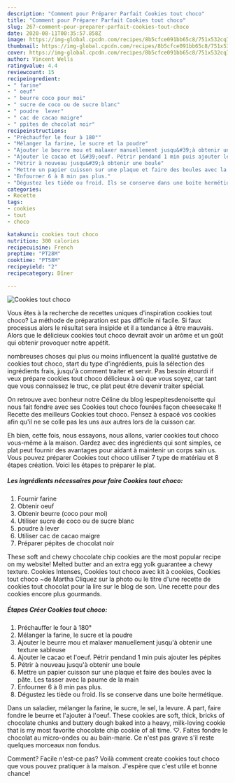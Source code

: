 ```yaml
---
description: "Comment pour Préparer Parfait Cookies tout choco"
title: "Comment pour Préparer Parfait Cookies tout choco"
slug: 267-comment-pour-preparer-parfait-cookies-tout-choco
date: 2020-08-11T00:35:57.858Z
image: https://img-global.cpcdn.com/recipes/8b5cfce091bb65c8/751x532cq70/cookies-tout-choco-photo-principale-de-la-recette.jpg
thumbnail: https://img-global.cpcdn.com/recipes/8b5cfce091bb65c8/751x532cq70/cookies-tout-choco-photo-principale-de-la-recette.jpg
cover: https://img-global.cpcdn.com/recipes/8b5cfce091bb65c8/751x532cq70/cookies-tout-choco-photo-principale-de-la-recette.jpg
author: Vincent Wells
ratingvalue: 4.4
reviewcount: 15
recipeingredient:
- " farine"
- " oeuf"
- " beurre coco pour moi"
- " sucre de coco ou de sucre blanc"
- " poudre  lever"
- " cac de cacao maigre"
- " ppites de chocolat noir"
recipeinstructions:
- "Préchauffer le four à 180°"
- "Mélanger la farine, le sucre et la poudre"
- "Ajouter le beurre mou et malaxer manuellement jusqu&#39;à obtenir une texture sableuse"
- "Ajouter le cacao et l&#39;oeuf. Pétrir pendand 1 min puis ajouter les pépites"
- "Pétrir à nouveau jusqu&#39;à obtenir une boule"
- "Mettre un papier cuisson sur une plaque et faire des boules avec la pâte. Les tasser avec la paume de la main"
- "Enfourner 6 à 8 min pas plus."
- "Dégustez les tiède ou froid. Ils se conserve dans une boite hermétique."
categories:
- Recette
tags:
- cookies
- tout
- choco

katakunci: cookies tout choco 
nutrition: 300 calories
recipecuisine: French
preptime: "PT28M"
cooktime: "PT58M"
recipeyield: "2"
recipecategory: Dîner

---
```



![Cookies tout choco](https://img-global.cpcdn.com/recipes/8b5cfce091bb65c8/751x532cq70/cookies-tout-choco-photo-principale-de-la-recette.jpg)

Vous êtes à la recherche de recettes uniques d'inspiration cookies tout choco? La méthode de préparation est pas difficile ni facile. Si faux processus alors le résultat sera insipide et il a tendance à être mauvais. Alors que le délicieux cookies tout choco devrait avoir un arôme et un goût qui obtenir provoquer notre appétit.

nombreuses choses qui plus ou moins influencent la qualité gustative de cookies tout choco, start du type d'ingrédients, puis la sélection des ingrédients frais, jusqu'à comment traiter et servir. Pas besoin étourdi if veux prépare cookies tout choco délicieux à où que vous soyez, car tant que vous connaissez le truc, ce plat peut être devenir traiter spécial.

On retrouve avec bonheur notre Céline du blog lespepitesdenoisette qui nous fait fondre avec ses Cookies tout choco fourées façon cheesecake !! Recette des meilleurs Cookies tout choco. Pensez à espacé vos cookies afin qu&#39;il ne se colle pas les uns aux autres lors de la cuisson car.


Eh bien, cette fois, nous essayons, nous allons, varier cookies tout choco vous-même à la maison. Gardez avec des ingrédients qui sont simples, ce plat peut fournir des avantages pour aidant à maintenir un corps sain us. Vous pouvez préparer Cookies tout choco utiliser 7 type de matériau et 8 étapes création. Voici les étapes to préparer le plat.

<!--inarticleads1-->

##### Les ingrédients nécessaires pour faire Cookies tout choco:

1. Fournir  farine
1. Obtenir  oeuf
1. Obtenir  beurre (coco pour moi)
1. Utiliser  sucre de coco ou de sucre blanc
1.   poudre à lever
1. Utiliser  cac de cacao maigre
1. Préparer  pépites de chocolat noir


These soft and chewy chocolate chip cookies are the most popular recipe on my website! Melted butter and an extra egg yolk guarantee a chewy texture. Cookies Intenses, Cookies tout choco avec kit à cookies, Cookies tout choco ~de Martha Cliquez sur la photo ou le titre d&#39;une recette de cookies tout chocolat pour la lire sur le blog de son. Une recette pour des cookies encore plus gourmands. 

<!--inarticleads2-->

##### Étapes Créer Cookies tout choco:

1. Préchauffer le four à 180°
1. Mélanger la farine, le sucre et la poudre
1. Ajouter le beurre mou et malaxer manuellement jusqu&#39;à obtenir une texture sableuse
1. Ajouter le cacao et l&#39;oeuf. Pétrir pendand 1 min puis ajouter les pépites
1. Pétrir à nouveau jusqu&#39;à obtenir une boule
1. Mettre un papier cuisson sur une plaque et faire des boules avec la pâte. Les tasser avec la paume de la main
1. Enfourner 6 à 8 min pas plus.
1. Dégustez les tiède ou froid. Ils se conserve dans une boite hermétique.


Dans un saladier, mélanger la farine, le sucre, le sel, la levure. A part, faire fondre le beurre et l&#39;ajouter à l&#39;oeuf. These cookies are soft, thick, bricks of chocolate chunks and buttery dough baked into a heavy, milk-loving cookie that is my most favorite chocolate chip cookie of all time. ♡. Faites fondre le chocolat au micro-ondes ou au bain-marie. Ce n&#39;est pas grave s&#39;il reste quelques morceaux non fondus. 


Comment? Facile n'est-ce pas? Voilà comment create cookies tout choco que vous pouvez pratiquer à la maison. J'espère que c'est utile et bonne chance!
